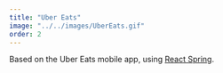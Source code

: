 ```yaml
---
title: "Uber Eats"
image: "../../images/UberEats.gif"
order: 2
---
```


Based on the Uber Eats mobile app, using [React Spring](http://www.react-spring.io/).
